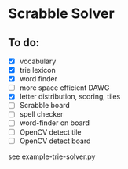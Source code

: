 # Scrabble Solver

## To do:
- [x] vocabulary
- [x] trie lexicon
- [x] word finder
- [ ] more space efficient DAWG
- [x] letter distribution, scoring, tiles
- [ ] Scrabble board
- [ ] spell checker
- [ ] word-finder on board
- [ ] OpenCV detect tile
- [ ] OpenCV detect board

see example-trie-solver.py
